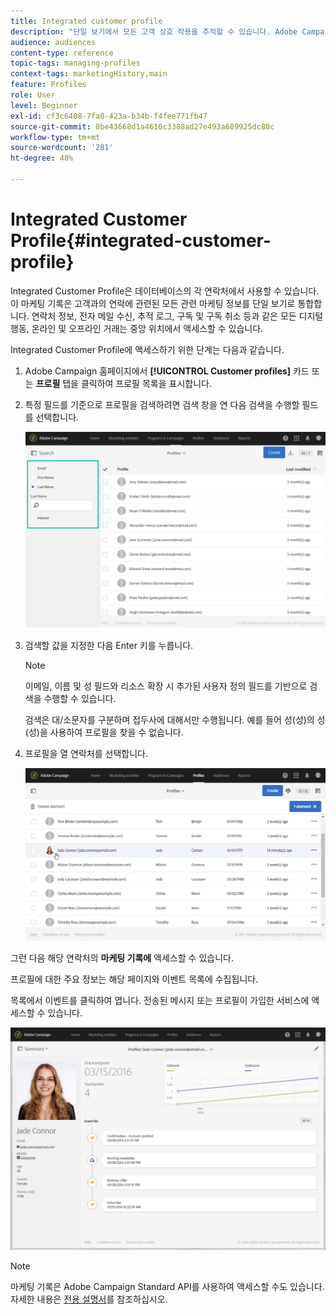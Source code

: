 ```yaml
---
title: Integrated customer profile
description: "단일 보기에서 모든 고객 상호 작용을 추적할 수 있습니다. Adobe Campaign Integrated Customer Profile은 고객 수명 주기 내내 업데이트됩니다."
audience: audiences
content-type: reference
topic-tags: managing-profiles
context-tags: marketingHistory,main
feature: Profiles
role: User
level: Beginner
exl-id: cf3c6408-7fa0-423a-b34b-f4fee771fb47
source-git-commit: 8be43668d1a4610c3388ad27e493a689925dc88c
workflow-type: tm+mt
source-wordcount: '281'
ht-degree: 48%

---
```


# Integrated Customer Profile{#integrated-customer-profile}

Integrated Customer Profile은 데이터베이스의 각 연락처에서 사용할 수 있습니다. 이 마케팅 기록은 고객과의 연락에 관련된 모든 관련 마케팅 정보를 단일 보기로 통합합니다. 연락처 정보, 전자 메일 수신, 추적 로그, 구독 및 구독 취소 등과 같은 모든 디지털 행동, 온라인 및 오프라인 거래는 중앙 위치에서 액세스할 수 있습니다.

Integrated Customer Profile에 액세스하기 위한 단계는 다음과 같습니다.

1. Adobe Campaign 홈페이지에서 **[!UICONTROL Customer profiles]** 카드 또는 **프로필** 탭을 클릭하여 프로필 목록을 표시합니다.

1. 특정 필드를 기준으로 프로필을 검색하려면 검색 창을 연 다음 검색을 수행할 필드를 선택합니다.


   ![](assets/profile-search.png)

1. 검색할 값을 지정한 다음 Enter 키를 누릅니다.

   >[!NOTE]
   >
   >이메일, 이름 및 성 필드와 리소스 확장 시 추가된 사용자 정의 필드를 기반으로 검색을 수행할 수 있습니다.
   >
   >검색은 대/소문자를 구분하며 접두사에 대해서만 수행됩니다. 예를 들어 성(성)의 성(성)을 사용하여 프로필을 찾을 수 없습니다.

1. 프로필을 열 연락처를 선택합니다.

   ![](assets/mkt_hist_access.png)

그런 다음 해당 연락처의 **마케팅 기록에** 액세스할 수 있습니다.

프로필에 대한 주요 정보는 해당 페이지와 이벤트 목록에 수집됩니다.

목록에서 이벤트를 클릭하여 엽니다. 전송된 메시지 또는 프로필이 가입한 서비스에 액세스할 수 있습니다.

![](assets/mkt_hist_view.png)

>[!NOTE]
>
>마케팅 기록은 Adobe Campaign Standard API를 사용하여 액세스할 수도 있습니다. 자세한 내용은 [전용 설명서](../../api/using/interacting-with-marketing-history.md)를 참조하십시오.
